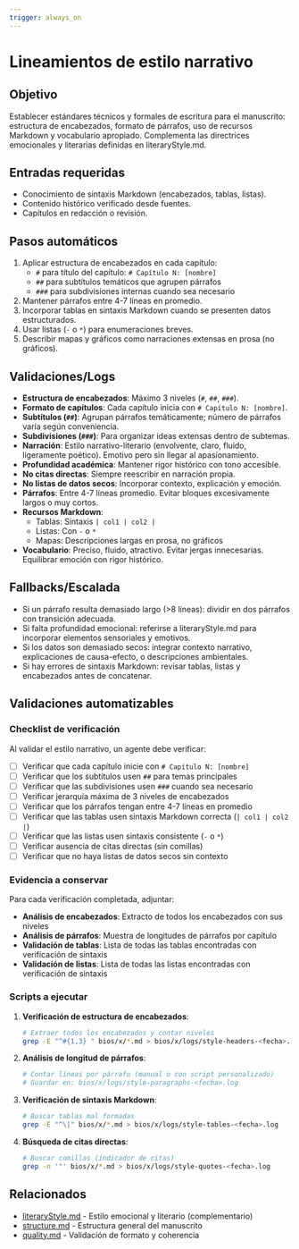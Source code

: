 ```yaml
---
trigger: always_on
---
```


# Lineamientos de estilo narrativo

## Objetivo
Establecer estándares técnicos y formales de escritura para el manuscrito: estructura de encabezados, formato de párrafos, uso de recursos Markdown y vocabulario apropiado. Complementa las directrices emocionales y literarias definidas en literaryStyle.md.

## Entradas requeridas
- Conocimiento de sintaxis Markdown (encabezados, tablas, listas).
- Contenido histórico verificado desde fuentes.
- Capítulos en redacción o revisión.

## Pasos automáticos
1. Aplicar estructura de encabezados en cada capítulo:
   - `#` para título del capítulo: `# Capítulo N: [nombre]`
   - `##` para subtítulos temáticos que agrupen párrafos
   - `###` para subdivisiones internas cuando sea necesario
2. Mantener párrafos entre 4-7 líneas en promedio.
3. Incorporar tablas en sintaxis Markdown cuando se presenten datos estructurados.
4. Usar listas (`-` o `*`) para enumeraciones breves.
5. Describir mapas y gráficos como narraciones extensas en prosa (no gráficos).

## Validaciones/Logs
- **Estructura de encabezados**: Máximo 3 niveles (`#`, `##`, `###`).
- **Formato de capítulos**: Cada capítulo inicia con `# Capítulo N: [nombre]`.
- **Subtítulos (`##`)**: Agrupan párrafos temáticamente; número de párrafos varía según conveniencia.
- **Subdivisiones (`###`)**: Para organizar ideas extensas dentro de subtemas.
- **Narración**: Estilo narrativo-literario (envolvente, claro, fluido, ligeramente poético). Emotivo pero sin llegar al apasionamiento.
- **Profundidad académica**: Mantener rigor histórico con tono accesible.
- **No citas directas**: Siempre reescribir en narración propia.
- **No listas de datos secos**: Incorporar contexto, explicación y emoción.
- **Párrafos**: Entre 4-7 líneas promedio. Evitar bloques excesivamente largos o muy cortos.
- **Recursos Markdown**:
  - Tablas: Sintaxis `| col1 | col2 |`
  - Listas: Con `-` o `*`
  - Mapas: Descripciones largas en prosa, no gráficos
- **Vocabulario**: Preciso, fluido, atractivo. Evitar jergas innecesarias. Equilibrar emoción con rigor histórico.

## Fallbacks/Escalada
- Si un párrafo resulta demasiado largo (>8 líneas): dividir en dos párrafos con transición adecuada.
- Si falta profundidad emocional: referirse a literaryStyle.md para incorporar elementos sensoriales y emotivos.
- Si los datos son demasiado secos: integrar contexto narrativo, explicaciones de causa-efecto, o descripciones ambientales.
- Si hay errores de sintaxis Markdown: revisar tablas, listas y encabezados antes de concatenar.

## Validaciones automatizables

### Checklist de verificación

Al validar el estilo narrativo, un agente debe verificar:

- [ ] Verificar que cada capítulo inicie con `# Capítulo N: [nombre]`
- [ ] Verificar que los subtítulos usen `##` para temas principales
- [ ] Verificar que las subdivisiones usen `###` cuando sea necesario
- [ ] Verificar jerarquía máxima de 3 niveles de encabezados
- [ ] Verificar que los párrafos tengan entre 4-7 líneas en promedio
- [ ] Verificar que las tablas usen sintaxis Markdown correcta (`| col1 | col2 |`)
- [ ] Verificar que las listas usen sintaxis consistente (`-` o `*`)
- [ ] Verificar ausencia de citas directas (sin comillas)
- [ ] Verificar que no haya listas de datos secos sin contexto

### Evidencia a conservar

Para cada verificación completada, adjuntar:

- **Análisis de encabezados**: Extracto de todos los encabezados con sus niveles
- **Análisis de párrafos**: Muestra de longitudes de párrafos por capítulo
- **Validación de tablas**: Lista de todas las tablas encontradas con verificación de sintaxis
- **Validación de listas**: Lista de todas las listas encontradas con verificación de sintaxis

### Scripts a ejecutar

1. **Verificación de estructura de encabezados**:
   ```bash
   # Extraer todos los encabezados y contar niveles
   grep -E "^#{1,3} " bios/x/*.md > bios/x/logs/style-headers-<fecha>.log
   ```

2. **Análisis de longitud de párrafos**:
   ```bash
   # Contar líneas por párrafo (manual o con script personalizado)
   # Guardar en: bios/x/logs/style-paragraphs-<fecha>.log
   ```

3. **Verificación de sintaxis Markdown**:
   ```bash
   # Buscar tablas mal formadas
   grep -E "^\|" bios/x/*.md > bios/x/logs/style-tables-<fecha>.log
   ```

4. **Búsqueda de citas directas**:
   ```bash
   # Buscar comillas (indicador de citas)
   grep -n '"' bios/x/*.md > bios/x/logs/style-quotes-<fecha>.log
   ```

## Relacionados
- [literaryStyle.md](literaryStyle.md) - Estilo emocional y literario (complementario)
- [structure.md](structure.md) - Estructura general del manuscrito
- [quality.md](quality.md) - Validación de formato y coherencia